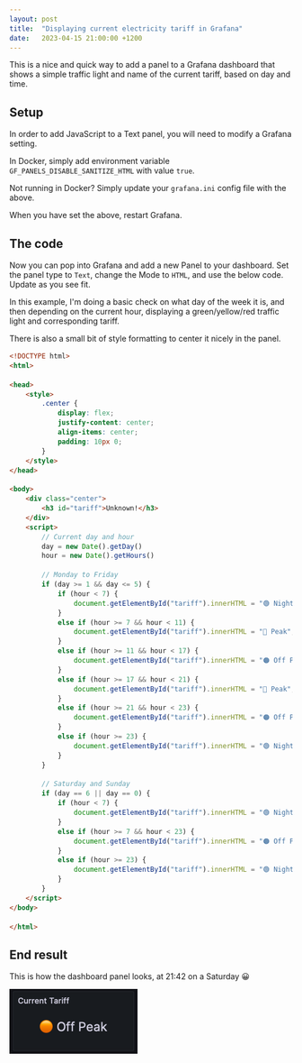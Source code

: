 ```yaml
---
layout: post
title:  "Displaying current electricity tariff in Grafana"
date:   2023-04-15 21:00:00 +1200
---
```


This is a nice and quick way to add a panel to a Grafana dashboard that shows a simple 
traffic light and name of the current tariff, based on day and time. 


## Setup

In order to add JavaScript to a Text panel, you will need to modify a Grafana setting. 

In Docker, simply add environment variable `GF_PANELS_DISABLE_SANITIZE_HTML` with value `true`. 

Not running in Docker? Simply update your `grafana.ini` config file with the above. 

When you have set the above, restart Grafana. 



## The code

Now you can pop into Grafana and add a new Panel to your dashboard. Set the panel type to `Text`, 
change the Mode to `HTML`, and use the below code. Update as you see fit. 

In this example, I'm doing a basic check on what day of the week it is, and then depending on the current hour, displaying a green/yellow/red traffic light and corresponding tariff. 

There is also a small bit of style formatting to center it nicely in the panel. 


``` html
<!DOCTYPE html>
<html>

<head>
    <style>
        .center {
            display: flex;
            justify-content: center;
            align-items: center;
            padding: 10px 0;
        }
    </style>
</head>

<body>
    <div class="center">
        <h3 id="tariff">Unknown!</h3>
    </div>
    <script>
        // Current day and hour
        day = new Date().getDay()
        hour = new Date().getHours()

        // Monday to Friday
        if (day >= 1 && day <= 5) {
            if (hour < 7) {
                document.getElementById("tariff").innerHTML = "🟢 Night";
            }
            else if (hour >= 7 && hour < 11) {
                document.getElementById("tariff").innerHTML = "🔴 Peak";
            }
            else if (hour >= 11 && hour < 17) {
                document.getElementById("tariff").innerHTML = "🟠 Off Peak";
            }
            else if (hour >= 17 && hour < 21) {
                document.getElementById("tariff").innerHTML = "🔴 Peak";
            }
            else if (hour >= 21 && hour < 23) {
                document.getElementById("tariff").innerHTML = "🟠 Off Peak";
            }
            else if (hour >= 23) {
                document.getElementById("tariff").innerHTML = "🟢 Night";
            }
        }

        // Saturday and Sunday
        if (day == 6 || day == 0) {
            if (hour < 7) {
                document.getElementById("tariff").innerHTML = "🟢 Night";
            }
            else if (hour >= 7 && hour < 23) {
                document.getElementById("tariff").innerHTML = "🟠 Off Peak";
            }
            else if (hour >= 23) {
                document.getElementById("tariff").innerHTML = "🟢 Night";
            }
        }
    </script>
</body>

</html>
```

## End result

This is how the dashboard panel looks, at 21:42 on a Saturday 😀

![img1](/assets/2023-04-15-grafana-panel.png)
